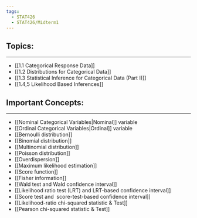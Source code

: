 ```yaml
---
tags:
  - STAT426
  - STAT426/Midterm1
---
```

## Topics:
---
- [[1.1 Categorical Response Data]]
- [[1.2 Distributions for Categorical Data]]
- [[1.3 Statistical Inference for Categorical Data (Part I)]]
- [[1.4,5 Likelihood Based Inferences]] 

## Important Concepts:
---
- [[Nominal Categorical Variables|Nominal]] variable
- [[Ordinal Categorical Variables|Ordinal]] variable
- [[Bernoulli distribution]]
- [[Binomial distribution]]
- [[Multinomial distribution]]
- [[Poisson distribution]]
- [[Overdispersion]]
- [[Maximum likelihood estimation]]
- [[Score function]]
- [[Fisher information]]
- [[Wald test and Wald confidence interval]]
- [[Likelihood ratio test (LRT) and LRT-based confidence interval]]
- [[Score test and  score-test-based confidence interval]]
- [[Likelihood-ratio chi-squared statistic & Test]]
- [[Pearson chi-squared statistic & Test]]